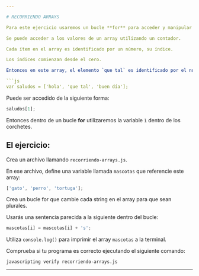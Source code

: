 ```yaml
---

# RECORRIENDO ARRAYS

Para este ejercicio usaremos un bucle **for** para acceder y manipular una lista de valores en un array.

Se puede acceder a los valores de un array utilizando un contador.

Cada ítem en el array es identificado por un número, su índice. 

Los índices comienzan desde el cero.

Entonces en este array, el elemento `que tal` es identificado por el número `1`:

```js
var saludos = ['hola', 'que tal', 'buen día'];
```
Puede ser accedido de la siguiente forma:

```js
saludos[1];
```

Entonces dentro de un bucle **for** utilizaremos la variable `ì` dentro de los corchetes.

## El ejercicio:

Crea un archivo llamando `recorriendo-arrays.js`.

En ese archivo, define una variable llamada `mascotas` que referencie este array:

```js
['gato', 'perro', 'tortuga'];
```

Crea un bucle for que cambie cada string en el array para que sean plurales.

Usarás una sentencia parecida a la siguiente dentro del bucle:

```js
mascotas[i] = mascotas[i] + 's';
```

Utiliza `console.log()` para imprimir el array `mascotas` a la terminal.

Comprueba si tu programa es correcto ejecutando el siguiente comando:

`javascripting verify recorriendo-arrays.js`

---
```

